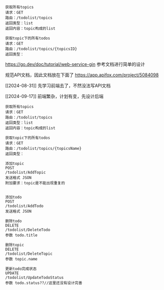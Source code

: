```
获取所有topics
请求：GET 
路由：/todolist/topics
返回类型：list
返回内容：topic构成的list

获取topic下的所有todos
请求：GET
路由：/todolist/topics/{topicsID}
返回类型：

```

https://go.dev/doc/tutorial/web-service-gin
参考文档进行简单的设计


规范API文档，因此文档放在下面了
https://app.apifox.com/project/5084098

[[2024-08-31]]
先学习前端去了，不然没法写API文档


[[2024-09-17]]
前端繁杂，计划有变，先设计后端
```
获取所有topics
请求：GET 
路由：/todolist/topics
返回类型：list
返回内容：topic构成的list

获取topic下的所有todos
请求：GET
路由：/todolist/topics/{topicsName}
返回类型：

添加topic
POST
/todolist/AddTopic
发送格式 JSON
附加要求：topic是不能出现重复的


添加todo
POST
/todolist/AddTodo
发送格式 JSON

删除todo
DELETE
/todolist/DeleteTodo
参数 todo.title

删除topic
DELETE
/todolist/DeleteTopic
参数 topic.name

更新todo完成状态
UPDATE
/todolist/UpdateTodoStatus
参数 todo.status??//这里还没有设计完善
```